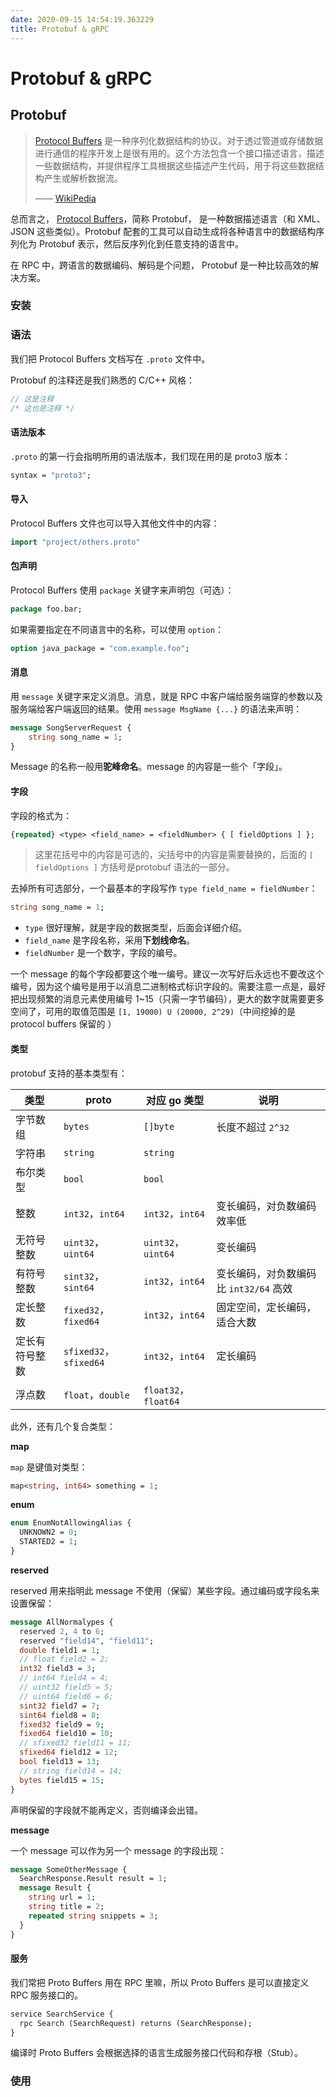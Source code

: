 ```yaml
---
date: 2020-09-15 14:54:19.363229
title: Protobuf & gRPC
---
```

# Protobuf & gRPC

## Protobuf

> [Protocol Buffers](https://developers.google.com/protocol-buffers) 是一种序列化数据结构的协议。对于透过管道或存储数据进行通信的程序开发上是很有用的。这个方法包含一个接口描述语言，描述一些数据结构，并提供程序工具根据这些描述产生代码，用于将这些数据结构产生或解析数据流。
>
> ——  [WikiPedia](https://zh.wikipedia.org/zh-cn/Protocol_Buffers)

总而言之， [Protocol Buffers](https://developers.google.com/protocol-buffers)，简称 Protobuf， 是一种数据描述语言（和 XML、JSON 这些类似）。Protobuf 配套的工具可以自动生成将各种语言中的数据结构序列化为 Protobuf 表示，然后反序列化到任意支持的语言中。

在 RPC 中，跨语言的数据编码、解码是个问题， Protobuf 是一种比较高效的解决方案。

### 安装



### 语法

我们把 Protocol Buffers 文档写在 `.proto` 文件中。

Protobuf 的注释还是我们熟悉的 C/C++ 风格：

```protobuf
// 这是注释
/* 这也是注释 */
```

#### 语法版本

`.proto` 的第一行会指明所用的语法版本，我们现在用的是 proto3 版本：

```protobuf
syntax = "proto3";
```

#### 导入

Protocol Buffers 文件也可以导入其他文件中的内容：

```protobuf
import "project/others.proto"
```

#### 包声明

Protocol Buffers 使用 `package` 关键字来声明包（可选）：

```protobuf
package foo.bar;
```

如果需要指定在不同语言中的名称，可以使用 `option`：

```protobuf
option java_package = "com.example.foo";
```

#### 消息

用 `message` 关键字来定义消息。消息，就是 RPC 中客户端给服务端穿的参数以及服务端给客户端返回的结果。使用 `message MsgName {...}` 的语法来声明：

```protobuf
message SongServerRequest {
	string song_name = 1;
}
```

Message 的名称一般用**驼峰命名**。message 的内容是一些个「字段」。

#### 字段

字段的格式为：

```protobuf
{repeated} <type> <field_name> = <fieldNumber> { [ fieldOptions ] };
```

> 这里花括号中的内容是可选的，尖括号中的内容是需要替换的，后面的 `[ fieldOptions ]` 方括号是protobuf 语法的一部分。

去掉所有可选部分，一个最基本的字段写作 `type field_name = fieldNumber`：

```protobuf
string song_name = 1;
```

- `type` 很好理解，就是字段的数据类型，后面会详细介绍。
- `field_name` 是字段名称，采用**下划线命名**。
- `fieldNumber` 是一个数字，字段的编号。

一个 message 的每个字段都要这个唯一编号。建议一次写好后永远也不要改这个编号，因为这个编号是用于以消息二进制格式标识字段的。需要注意一点是，最好把出现频繁的消息元素使用编号 1~15（只需一字节编码），更大的数字就需要更多空间了，可用的取值范围是 `[1, 19000) U (20000, 2^29)`（中间挖掉的是 protocol buffers 保留的 ）

#### 类型

protobuf 支持的基本类型有：

| 类型           | proto                  | 对应 go 类型         | 说明                                   |
| -------------- | ---------------------- | -------------------- | -------------------------------------- |
| 字节数组       | `bytes`                | `[]byte`             | 长度不超过 `2^32`                      |
| 字符串         | `string`               | `string`             |                                        |
| 布尔类型       | `bool`                 | `bool`               |                                        |
| 整数           | `int32`，`int64`       | `int32`，`int64`     | 变长编码，对负数编码效率低             |
| 无符号整数     | `uint32`，`uint64`     | `uint32`，`uint64`   | 变长编码                               |
| 有符号整数     | `sint32`，`sint64`     | `int32`，`int64`     | 变长编码，对负数编码比 `int32/64` 高效 |
| 定长整数       | `fixed32`，`fixed64`   | `int32`，`int64`     | 固定空间，定长编码，适合大数           |
| 定长有符号整数 | `sfixed32`，`sfixed64` | `int32`，`int64`     | 定长编码                               |
| 浮点数         | `float`，`double`      | `float32`，`float64` |                                        |

此外，还有几个复合类型：

**map**

`map` 是键值对类型：

```protobuf
map<string, int64> something = 1;
```

**enum**

```protobuf
enum EnumNotAllowingAlias {
  UNKNOWN2 = 0;
  STARTED2 = 1;
}
```

**reserved**

reserved 用来指明此 message 不使用（保留）某些字段。通过编码或字段名来设置保留：

```protobuf
message AllNormalypes {
  reserved 2, 4 to 6;
  reserved "field14", "field11";
  double field1 = 1;
  // float field2 = 2;
  int32 field3 = 3;
  // int64 field4 = 4;
  // uint32 field5 = 5;
  // uint64 field6 = 6;
  sint32 field7 = 7;
  sint64 field8 = 8;
  fixed32 field9 = 9;
  fixed64 field10 = 10;
  // sfixed32 field11 = 11;
  sfixed64 field12 = 12;
  bool field13 = 13;
  // string field14 = 14;
  bytes field15 = 15;
}
```

声明保留的字段就不能再定义，否则编译会出错。

**message**

一个 message 可以作为另一个 message 的字段出现：

```protobuf
message SomeOtherMessage {
  SearchResponse.Result result = 1;
  message Result {
    string url = 1;
    string title = 2;
    repeated string snippets = 3;
  }
}
```

#### 服务

我们常把 Proto Buffers  用在 RPC 里嘛，所以 Proto Buffers  是可以直接定义 RPC 服务接口的。

```protobuf
service SearchService {
  rpc Search (SearchRequest) returns (SearchResponse);
}
```

编译时 Proto Buffers 会根据选择的语言生成服务接口代码和存根（Stub）。

### 使用





